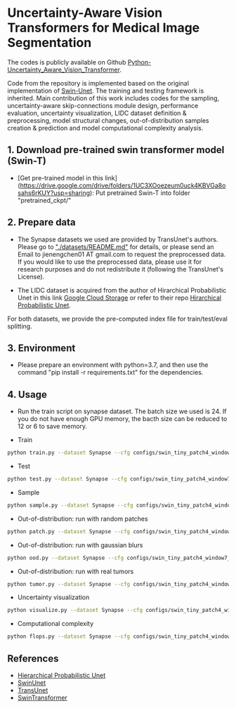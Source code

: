 # Uncertainty-Aware Vision Transformers for Medical Image Segmentation
The codes is publicly available on Github [Python-Uncertainty_Aware_Vision_Transformer](https://github.com/BXYMartin/Python-Uncertainty_Aware_Vision_Transformer). 

Code from the repository is implemented based on the original implementation of [Swin-Unet](https://github.com/HuCaoFighting/Swin-Unet). The training and testing framework is inherited. Main contribution of this work includes codes for the sampling, uncertainty-aware skip-connections module design, performance evaluation, uncertainty visualization, LIDC dataset definition & preprocessing, model structural changes, out-of-distribution samples creation & prediction and model computational complexity analysis.

## 1. Download pre-trained swin transformer model (Swin-T)
* [Get pre-trained model in this link] (https://drive.google.com/drive/folders/1UC3XOoezeum0uck4KBVGa8osahs6rKUY?usp=sharing): Put pretrained Swin-T into folder "pretrained_ckpt/"

## 2. Prepare data

- The Synapse datasets we used are provided by TransUnet's authors. Please go to ["./datasets/README.md"](datasets/README.md) for details, or please send an Email to jienengchen01 AT gmail.com to request the preprocessed data. If you would like to use the preprocessed data, please use it for research purposes and do not redistribute it (following the TransUnet's License).

- The LIDC dataset is acquired from the author of Hirarchical Probabilistic Unet in this link [Google Cloud Storage](https://console.cloud.google.com/storage/browser/hpunet-data/lidc_crops) or refer to their repo [Hirarchical Probabilistic Unet](https://github.com/deepmind/deepmind-research/tree/master/hierarchical_probabilistic_unet).

For both datasets, we provide the pre-computed index file for train/test/eval splitting.

## 3. Environment

- Please prepare an environment with python=3.7, and then use the command "pip install -r requirements.txt" for the dependencies.

## 4. Usage

- Run the train script on synapse dataset. The batch size we used is 24. If you do not have enough GPU memory, the bacth size can be reduced to 12 or 6 to save memory.

- Train

```bash
python train.py --dataset Synapse --cfg configs/swin_tiny_patch4_window7_224_lite.yaml --root_path your DATA_DIR --max_epochs 150 --output_dir your OUT_DIR  --img_size 224 --base_lr 0.05 --batch_size 24
```

- Test 

```bash
python test.py --dataset Synapse --cfg configs/swin_tiny_patch4_window7_224_lite.yaml --is_saveni --volume_path your DATA_DIR --output_dir your OUT_DIR --max_epoch 150 --base_lr 0.05 --img_size 224 --batch_size 24
```

- Sample
```bash
python sample.py --dataset Synapse --cfg configs/swin_tiny_patch4_window7_224_lite.yaml --is_saveni --volume_path your DATA_DIR --output_dir your OUT_DIR --max_epoch 150 --base_lr 0.05 --img_size 224 --batch_size 24
```

- Out-of-distribution: run with random patches
```bash
python patch.py --dataset Synapse --cfg configs/swin_tiny_patch4_window7_224_lite.yaml --is_saveni --volume_path your DATA_DIR --output_dir your OUT_DIR --max_epoch 150 --base_lr 0.05 --img_size 224 --batch_size 24
```


- Out-of-distribution: run with gaussian blurs
```bash
python ood.py --dataset Synapse --cfg configs/swin_tiny_patch4_window7_224_lite.yaml --is_saveni --volume_path your DATA_DIR --output_dir your OUT_DIR --max_epoch 150 --base_lr 0.05 --img_size 224 --batch_size 24
```


- Out-of-distribution: run with real tumors
```bash
python tumor.py --dataset Synapse --cfg configs/swin_tiny_patch4_window7_224_lite.yaml --is_saveni --volume_path your DATA_DIR --output_dir your OUT_DIR --max_epoch 150 --base_lr 0.05 --img_size 224 --batch_size 24
```

- Uncertainty visualization

```bash
python visualize.py --dataset Synapse --cfg configs/swin_tiny_patch4_window7_224_lite.yaml --is_saveni --volume_path your DATA_DIR --output_dir your OUT_DIR --max_epoch 150 --base_lr 0.05 --img_size 224 --batch_size 24
```

- Computational complexity

```bash
python flops.py --dataset Synapse --cfg configs/swin_tiny_patch4_window7_224_lite.yaml --is_saveni --volume_path your DATA_DIR --output_dir your OUT_DIR --max_epoch 150 --base_lr 0.05 --img_size 224 --batch_size 24
```

## References
* [Hierarchical Probabilistic Unet](https://github.com/deepmind/deepmind-research/tree/master/hierarchical_probabilistic_unet)
* [SwinUnet](https://github.com/HuCaoFighting/Swin-Unet)
* [TransUnet](https://github.com/Beckschen/TransUNet)
* [SwinTransformer](https://github.com/microsoft/Swin-Transformer)
